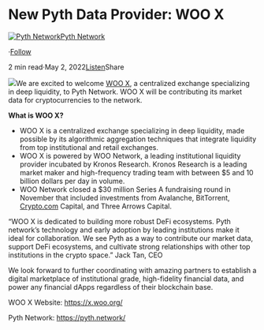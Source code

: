 New Pyth Data Provider: WOO X
=============================

[![Pyth Network](https://miro.medium.com/v2/resize:fill:88:88/1*rdK3rHcWpkge6BRQRIwBjA.jpeg)](/?source=post_page-----e77f373054d2--------------------------------)[Pyth Network](/?source=post_page-----e77f373054d2--------------------------------)

·[Follow](https://medium.com/m/signin?actionUrl=https%3A%2F%2Fmedium.com%2F_%2Fsubscribe%2Fuser%2Ff55fccc0ad62&operation=register&redirect=https%3A%2F%2Fpythnetwork.medium.com%2Fnew-pyth-data-provider-woo-x-e77f373054d2&user=Pyth+Network&userId=f55fccc0ad62&source=post_page-f55fccc0ad62----e77f373054d2---------------------post_header-----------)

2 min read·May 2, 2022[Listen](https://medium.com/m/signin?actionUrl=https%3A%2F%2Fmedium.com%2Fplans%3Fdimension%3Dpost_audio_button%26postId%3De77f373054d2&operation=register&redirect=https%3A%2F%2Fpythnetwork.medium.com%2Fnew-pyth-data-provider-woo-x-e77f373054d2&source=-----e77f373054d2---------------------post_audio_button-----------)Share

![](https://miro.medium.com/v2/resize:fit:1400/1*Nsry6YaBBSJ5_CoMkmAMAg.jpeg)We are excited to welcome [WOO X](https://x.woo.org/en/trade), a centralized exchange specializing in deep liquidity, to Pyth Network. WOO X will be contributing its market data for cryptocurrencies to the network.

**What is WOO X?**

* WOO X is a centralized exchange specializing in deep liquidity, made possible by its algorithmic aggregation techniques that integrate liquidity from top institutional and retail exchanges.
* WOO X is powered by WOO Network, a leading institutional liquidity provider incubated by Kronos Research. Kronos Research is a leading market maker and high-frequency trading team with between $5 and 10 billion dollars per day in volume.
* WOO Network closed a $30 million Series A fundraising round in November that included investments from Avalanche, BitTorrent, [Crypto.com](http://Crypto.com) Capital, and Three Arrows Capital.

“WOO X is dedicated to building more robust DeFi ecosystems. Pyth network’s technology and early adoption by leading institutions make it ideal for collaboration. We see Pyth as a way to contribute our market data, support DeFi ecosystems, and cultivate strong relationships with other top institutions in the crypto space.” Jack Tan, CEO

We look forward to further coordinating with amazing partners to establish a digital marketplace of institutional grade, high-fidelity financial data, and power any financial dApps regardless of their blockchain base.

WOO X Website: <https://x.woo.org/>

Pyth Network: <https://pyth.network/>

